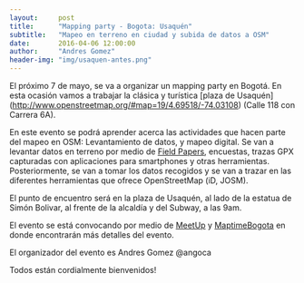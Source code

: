 ```yaml
---
layout:     post
title:      "Mapping party - Bogota: Usaquén"
subtitle:   "Mapeo en terreno en ciudad y subida de datos a OSM"
date:       2016-04-06 12:00:00
author:     "Andres Gomez"
header-img: "img/usaquen-antes.png"
---
```


El próximo 7 de mayo, se va a organizar un mapping party en Bogotá.
En esta ocasión vamos a trabajar la clásica y turística [plaza de Usaquén]
(http://www.openstreetmap.org/#map=19/4.69518/-74.03108) 
(Calle 118 con Carrera 6A).

En este evento se podrá aprender acerca las actividades que hacen parte del
mapeo en OSM: Levantamiento de datos, y mapeo digital.
Se van a levantar datos en terreno por medio de
[Field Papers](http://fieldpapers.org/atlases/3ic95t5l), encuestas, trazas GPX
capturadas con aplicaciones para smartphones y otras herramientas.
Posteriormente, se van a tomar los datos recogidos y se van a trazar en
las diferentes herramientas que ofrece OpenStreetMap (iD, JOSM).

El punto de encuentro será en la plaza de Usaquén, al lado de la estatua de
Simón Bolivar, al frente de la alcaldía y del Subway, a las 9am.

El evento se está convocando por medio de 
[MeetUp](http://www.meetup.com/Maptime-Colombia-OSM/events/230174006/) y 
[MaptimeBogota](http://maptime.io/bogota/event/2016/05/07/Mapping-Party-Usaquen/)
en donde encontrarán más detalles del evento.

El organizador del evento es Andres Gomez @angoca

Todos están cordialmente bienvenidos!
